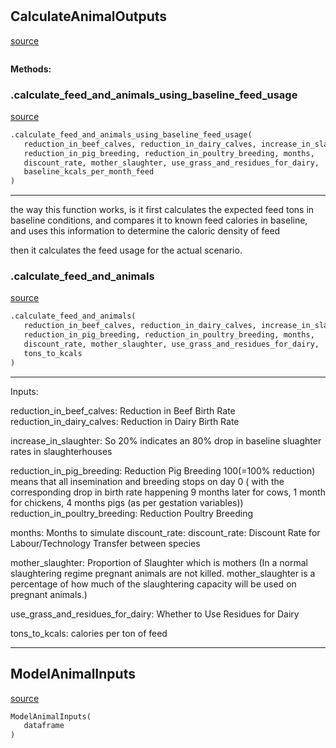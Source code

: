 #


## CalculateAnimalOutputs
[source](https://github.com/allfed/allfed-integrated-model/blob/master/src/food_system/calculate_animals_and_feed_over_time.py/#L22)
```python 

```




**Methods:**


### .calculate_feed_and_animals_using_baseline_feed_usage
[source](https://github.com/allfed/allfed-integrated-model/blob/master/src/food_system/calculate_animals_and_feed_over_time.py/#L26)
```python
.calculate_feed_and_animals_using_baseline_feed_usage(
   reduction_in_beef_calves, reduction_in_dairy_calves, increase_in_slaughter,
   reduction_in_pig_breeding, reduction_in_poultry_breeding, months,
   discount_rate, mother_slaughter, use_grass_and_residues_for_dairy,
   baseline_kcals_per_month_feed
)
```

---
the way this function works, is it first calculates the expected feed tons in
 baseline conditions, and compares it to known feed calories in baseline, and
uses this information to determine the caloric density of feed

then it calculates the feed usage for the actual scenario.

### .calculate_feed_and_animals
[source](https://github.com/allfed/allfed-integrated-model/blob/master/src/food_system/calculate_animals_and_feed_over_time.py/#L67)
```python
.calculate_feed_and_animals(
   reduction_in_beef_calves, reduction_in_dairy_calves, increase_in_slaughter,
   reduction_in_pig_breeding, reduction_in_poultry_breeding, months,
   discount_rate, mother_slaughter, use_grass_and_residues_for_dairy,
   tons_to_kcals
)
```

---
Inputs:

reduction_in_beef_calves: Reduction in Beef Birth Rate
reduction_in_dairy_calves: Reduction in Dairy Birth Rate

increase_in_slaughter: So 20% indicates an 80% drop in baseline sluaghter rates
in slaughterhouses

reduction_in_pig_breeding: Reduction Pig Breeding
100(=100% reduction) means that all insemination and breeding stops on day 0 (
with the corresponding drop in birth rate happening 9 months later for cows, 1
 month for chickens, 4 months pigs (as per gestation variables))
reduction_in_poultry_breeding: Reduction Poultry Breeding

months: Months to simulate
discount_rate: discount_rate: Discount Rate for Labour/Technology Transfer
between species


mother_slaughter: Proportion of Slaughter which is mothers
(In a normal slaughtering regime pregnant animals are not killed.
mother_slaughter is a percentage of how much of the slaughtering capacity
will be used on pregnant animals.)

use_grass_and_residues_for_dairy: Whether to Use Residues for Dairy

tons_to_kcals: calories per ton of feed

----


## ModelAnimalInputs
[source](https://github.com/allfed/allfed-integrated-model/blob/master/src/food_system/calculate_animals_and_feed_over_time.py/#L491)
```python 
ModelAnimalInputs(
   dataframe
)
```


